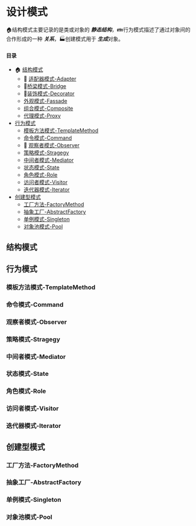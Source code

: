 # 设计模式

:house:结构模式主要记录的是类或对象的 ***静态结构***，:family:行为模式描述了通过对象间的合作形成的一种 ***关系***，:factory:创建模式用于 ***生成***对象。
#### 目录
  * :house: [结构模式](#结构模式)
    * :nut_and_bolt: <a href="./01_Adapter">适配器模式-Adapter</a>
    * :bridge_at_night:<a href="./02_Bridge">桥梁模式-Bridge</a>
    * :christmas_tree:<a href="./03_Decorator/">装饰模式-Decorator</a>
    * [外观模式-Fassade](#外观模式-Fassade)
    * [组合模式-Composite](#组合模式-Composite)
    * [代理模式-Proxy](#代理模式-Proxy)
  * [行为模式](#行为模式)
    * [模板方法模式-TemplateMethod](#模板方法模式-TemplateMethod)
    * [命令模式-Command](#命令模式-Command)
    * :eyes: [观察者模式-Observer](#观察者模式-Observer)
    * [策略模式-Stragegy](#策略模式-Stragegy)
    * [中间者模式-Mediator](#中间者模式-Mediator)
    * [状态模式-State](#状态模式-State)
    * [角色模式-Role](#角色模式-Role)
    * [访问者模式-Visitor](#访问者模式-Visitor)
    * [迭代器模式-Iterator](#迭代器模式-Iterator)
  * [创建型模式](#创建型模式)
    * [工厂方法-FactoryMethod](#工厂方法-FactoryMethod)
    * [抽象工厂-AbstractFactory](#抽象工厂-AbstractFactory)
    * [单例模式-Singleton](#单例模式-Singleton)
    * [对象池模式-Pool](#对象池模式-Pool)

## 结构模式



## 行为模式


### 模板方法模式-TemplateMethod

### 命令模式-Command

### 观察者模式-Observer

### 策略模式-Stragegy

### 中间者模式-Mediator

### 状态模式-State

### 角色模式-Role

### 访问者模式-Visitor

### 迭代器模式-Iterator

## 创建型模式

### 工厂方法-FactoryMethod

### 抽象工厂-AbstractFactory

### 单例模式-Singleton

### 对象池模式-Pool